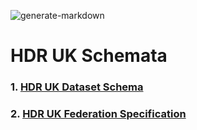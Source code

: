 ![generate-markdown](https://github.com/HDRUK/schemata/workflows/generate-markdown/badge.svg)

# HDR UK Schemata


### 1. [HDR UK Dataset Schema](/docs/hdrschema/dataset.html)




### 2. [HDR UK Federation Specification](/docs/federation/HDRFederation.html)
